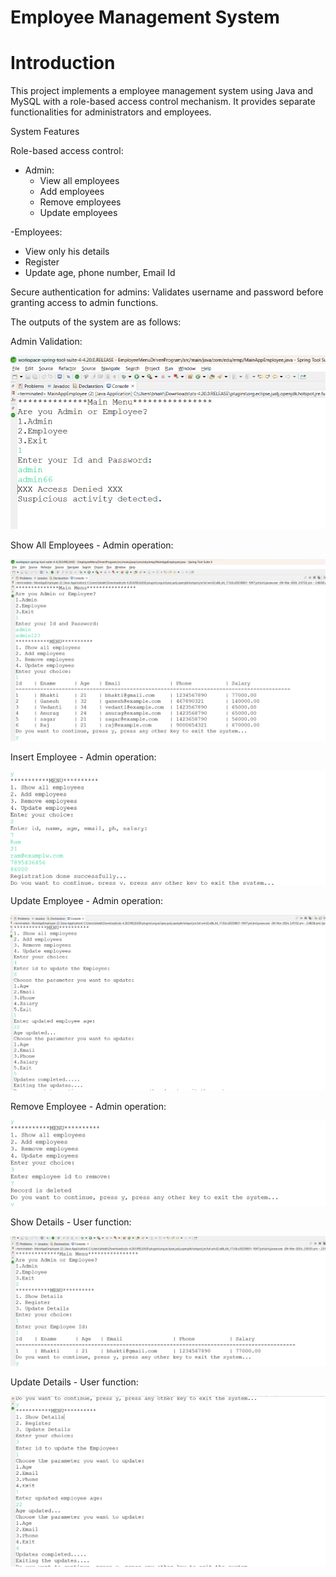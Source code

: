 # Employee Management System
# Introduction

This project implements a employee management system using Java and MySQL with a role-based access control mechanism. It provides separate functionalities for administrators and employees.

System Features

Role-based access control:
- Admin:
  - View all employees
  - Add employees
  - Remove employees
  - Update employees

-Employees:
  - View only his details
  - Register
  - Update age, phone number, Email Id 

Secure authentication for admins: Validates username and password before granting access to admin functions.

The outputs of the system are as follows:

Admin Validation:

![Alt text](https://github.com/bhaktim19/College_connect_Capgemini_Certified_10427_KBPCoE-Satara/blob/main/Employee%20Management%20System/Outputs/Admin%20validation.png)


Show All Employees - Admin operation:

![Alt text](https://github.com/bhaktim19/College_connect_Capgemini_Certified_10427_KBPCoE-Satara/blob/main/Employee%20Management%20System/Outputs/show%20all%20emp.png)


Insert Employee - Admin operation:

![Alt text](https://github.com/bhaktim19/College_connect_Capgemini_Certified_10427_KBPCoE-Satara/blob/main/Employee%20Management%20System/Outputs/add%20emp.png)


Update Employee - Admin operation:

![Alt text](https://github.com/bhaktim19/College_connect_Capgemini_Certified_10427_KBPCoE-Satara/blob/main/Employee%20Management%20System/Outputs/update%20emp.png)


Remove Employee - Admin operation:

![Alt text](https://github.com/bhaktim19/College_connect_Capgemini_Certified_10427_KBPCoE-Satara/blob/main/Employee%20Management%20System/Outputs/remove.png)


Show Details - User function:

![Alt text](https://github.com/bhaktim19/College_connect_Capgemini_Certified_10427_KBPCoE-Satara/blob/main/Employee%20Management%20System/Outputs/show%20user.png)


Update Details - User function:

![Alt text](https://github.com/bhaktim19/College_connect_Capgemini_Certified_10427_KBPCoE-Satara/blob/main/Employee%20Management%20System/Outputs/update%20user.png)

